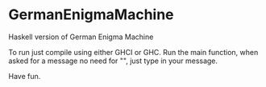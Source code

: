 GermanEnigmaMachine
===================

Haskell version of German Enigma Machine

To run just compile using either GHCI or GHC. Run the main function, when asked for a message no need for "", just type in your message.

Have fun.
